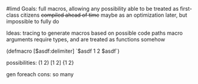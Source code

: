 #limd
Goals:
	full macros, allowing any possibility
	able to be treated as first-class citizens
	~~compiled ahead of time~~ maybe as an optimization later, but impossible to fully do

Ideas:
	tracing to generate macros based on possible code paths
		macro arguments require types, and are treated as functions somehow


(defmacro [$asdf:delimiter]
	`$asdf 1 2 $asdf`)

possibilities:
	(1 2)
	[1 2]
	{1 2}

gen foreach
cons:
	so many